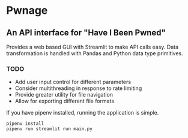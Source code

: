 # Pwnage
## An API interface for "Have I Been Pwned"

Provides a web based GUI with Streamlit to make API calls easy. Data transformation is handled with Pandas and Python data type primitives.

### TODO
- Add user input control for different parameters
- Consider multithreading in response to rate limiting
- Provide greater utility for file navigation
- Allow for exporting different file formats


If you have pipenv installed, running the application is simple.
```console
pipenv install
pipenv run streamlit run main.py
```